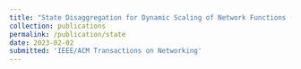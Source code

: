 ```yaml
---
title: "State Disaggregation for Dynamic Scaling of Network Functions (submitted)"
collection: publications
permalink: /publication/state
date: 2023-02-02
submitted: 'IEEE/ACM Transactions on Networking'
---
```

